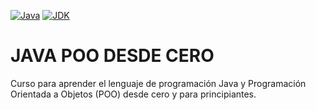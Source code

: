 [![Java](https://img.shields.io/badge/Java-ED8B00?style=for-the-badge&logo=java&logoColor=white)](https://www.oracle.com/java/)
[![JDK](https://img.shields.io/badge/JDK-21+-orange?style=flat&logo=openjdk&logoColor=white)](https://www.oracle.com/java/technologies/downloads/)

# JAVA POO DESDE CERO

Curso para aprender el lenguaje de programación Java y Programación Orientada a Objetos (POO) desde cero y para principiantes.
